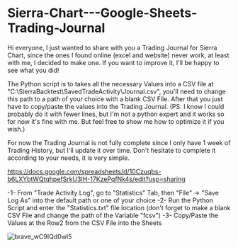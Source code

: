 # Sierra-Chart---Google-Sheets-Trading-Journal
Hi everyone,  I just wanted to share with you a Trading Journal for Sierra Chart, since the ones I found online (excel and website) never work, at least with me, I decided to make one. If you want to improve it, I'll be happy to see what you did!

The Python script is to takes all the necessary Values into a CSV file at "C:\SierraBacktest\SavedTradeActivity\Journal.csv", you'll need to change this path to a path of your choice with a blank CSV File.
After that you just have to copy/paste the values into the Trading Journal. 
(PS: I know I could probably do it with fewer lines, but I'm not a python expert and it works so for now it's fine with me. But feel free to show me how to optimize it if you wish.) 

For now the Trading Journal is not fully complete since I only have 1 week of Trading History, but I'll update it over time. 
Don't hesitate to complete it according to your needs, it is very simple.

https://docs.google.com/spreadsheets/d/10Czuqbs-b6LXYbtWQtqhpefSrkU3IH-17KzePqfNk4s/edit?usp=sharing

-1- From "Trade Activity Log", go to "Statistics" Tab, then "File" -> "Save Log As" into the default path or one of your choice
-2- Run the Python Script and enter the "Statistics.txt" file location (don't forget to make a blank CSV File and change the path of the Variable "fcsv")
-3- Copy/Paste the Values at the Row2 from the CSV File into the Sheets

![brave_wC9IQd0wI5](https://user-images.githubusercontent.com/65797034/161432247-37928450-8095-4083-9265-f110b7ce9d60.png)
